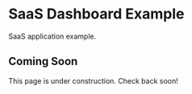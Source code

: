 # SaaS Dashboard Example

SaaS application example.

## Coming Soon

This page is under construction. Check back soon!
